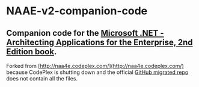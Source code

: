 # NAAE-v2-companion-code
## Companion code for the [Microsoft .NET - Architecting Applications for the Enterprise, 2nd Edition book](https://www.microsoftpressstore.com/store/microsoft-.net-architecting-applications-for-the-enterprise-9780133986426).

Forked from [http://naa4e.codeplex.com/](http://naa4e.codeplex.com/) because CodePlex is shutting down and the official [GitHub migrated repo](https://github.com/mastreeno/Merp) does not contain all the files.
